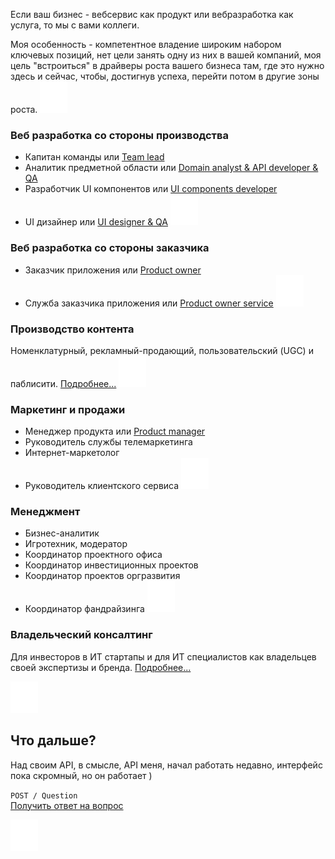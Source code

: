 Если ваш бизнес - вебсервис как продукт или вебразработка как услуга, то мы с вами коллеги. 

Моя особенность - компетентное владение широким набором ключевых позиций, нет цели занять одну из них в вашей компаний, моя цель "встроиться" в драйверы роста вашего бизнеса там, где это нужно здесь и сейчас, чтобы, достигнув успеха, перейти потом в другие зоны роста.
![](https://github.com/DeadBlackBirdTrills/deadblackbirdtrills.github.io/blob/develop/images/50px.png)  

### Веб разработка со стороны производства
- Капитан команды или [Team lead](https://github.com/DeadBlackBirdTrills/deadblackbirdtrills.github.io/wiki/Team-lead)
- Аналитик предметной области или [Domain analyst & API developer & QA](https://github.com/DeadBlackBirdTrills/deadblackbirdtrills.github.io/wiki/Domain-analyst-&-API-developer-&-QA)
- Разработчик UI компонентов или [UI components developer](https://github.com/DeadBlackBirdTrills/deadblackbirdtrills.github.io/wiki/UI-components-developer)
- UI дизайнер или [UI designer & QA](https://github.com/DeadBlackBirdTrills/deadblackbirdtrills.github.io/wiki/UI-designer-&-QA)
![](https://github.com/DeadBlackBirdTrills/deadblackbirdtrills.github.io/blob/develop/images/50px.png)  

### Веб разработка со стороны заказчика 
  - Заказчик приложения или [Product owner](https://github.com/DeadBlackBirdTrills/deadblackbirdtrills.github.io/wiki/Product-owner)
  - Служба заказчика приложения или [Product owner service](https://github.com/DeadBlackBirdTrills/deadblackbirdtrills.github.io/wiki/%D0%A1%D0%BB%D1%83%D0%B6%D0%B1%D0%B0-%D0%B7%D0%B0%D0%BA%D0%B0%D0%B7%D1%87%D0%B8%D0%BA%D0%B0-%D0%BF%D1%80%D0%B8%D0%BB%D0%BE%D0%B6%D0%B5%D0%BD%D0%B8%D1%8F)
![](https://github.com/DeadBlackBirdTrills/deadblackbirdtrills.github.io/blob/develop/images/50px.png)    
  
### Производство контента
Номенклатурный, рекламный-продающий, пользовательский (UGC) и паблисити. 
[Подробнее...](https://github.com/DeadBlackBirdTrills/deadblackbirdtrills.github.io/wiki/%D0%A4%D0%B0%D0%B1%D1%80%D0%B8%D0%BA%D0%B0-%D0%BA%D0%BE%D0%BD%D1%82%D0%B5%D0%BD%D1%82%D0%B0)
![](https://github.com/DeadBlackBirdTrills/deadblackbirdtrills.github.io/blob/develop/images/50px.png)  

### Маркетинг и продажи
- Менеджер продукта или [Product manager](https://github.com/DeadBlackBirdTrills/deadblackbirdtrills.github.io/wiki/Product-manager)
- Руководитель службы телемаркетинга
- Интернет-маркетолог 
- Руководитель клиентского сервиса 
![](https://github.com/DeadBlackBirdTrills/deadblackbirdtrills.github.io/blob/develop/images/50px.png)  

### Менеджмент 
- Бизнес-аналитик
- Игротехник, модератор
- Координатор проектного офиса
- Координатор инвестиционных проектов
- Координатор проектов оргразвития
- Координатор фандрайзинга
![](https://github.com/DeadBlackBirdTrills/deadblackbirdtrills.github.io/blob/develop/images/50px.png)  

### Владельческий консалтинг
Для инвесторов в ИТ стартапы и для ИТ специалистов как владельцев своей экспертизы и бренда. [Подробнее...](https://github.com/DeadBlackBirdTrills/deadblackbirdtrills.github.io/wiki/%D0%92%D0%BB%D0%B0%D0%B4%D0%B5%D0%BB%D1%8C%D1%87%D0%B5%D1%81%D0%BA%D0%B8%D0%B9-%D0%BA%D0%BE%D0%BD%D1%81%D0%B0%D0%BB%D1%82%D0%B8%D0%BD%D0%B3)

![](https://github.com/DeadBlackBirdTrills/deadblackbirdtrills.github.io/blob/develop/images/50px.png)

## Что дальше?

Над своим API, в смысле, API меня, начал работать недавно, интерфейс пока скромный, но он работает )

` POST / Question `  
[Получить ответ на вопрос](https://t.me/konstantinfedorov) 
  
![](https://github.com/DeadBlackBirdTrills/deadblackbirdtrills.github.io/blob/develop/images/50px.png)
 
